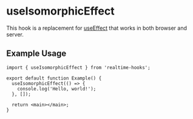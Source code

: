 # useIsomorphicEffect

This hook is a replacement for [useEffect](https://react.dev/reference/react/useEffect) that works in both browser and server.

## Example Usage

```tsx
import { useIsomorphicEffect } from 'realtime-hooks';

export default function Example() {
  useIsomorphicEffect(() => {
    console.log('Hello, world!');
  }, []);

  return <main></main>;
}
```
